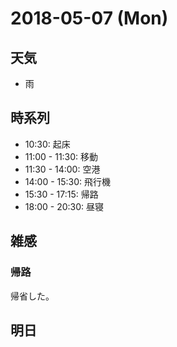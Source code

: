 # 2018-05-07 (Mon)

## 天気

- 雨

## 時系列

- 10:30: 起床
- 11:00 - 11:30: 移動
- 11:30 - 14:00: 空港
- 14:00 - 15:30: 飛行機
- 15:30 - 17:15: 帰路
- 18:00 - 20:30: 昼寝

## 雑感

### 帰路

帰省した。

## 明日
